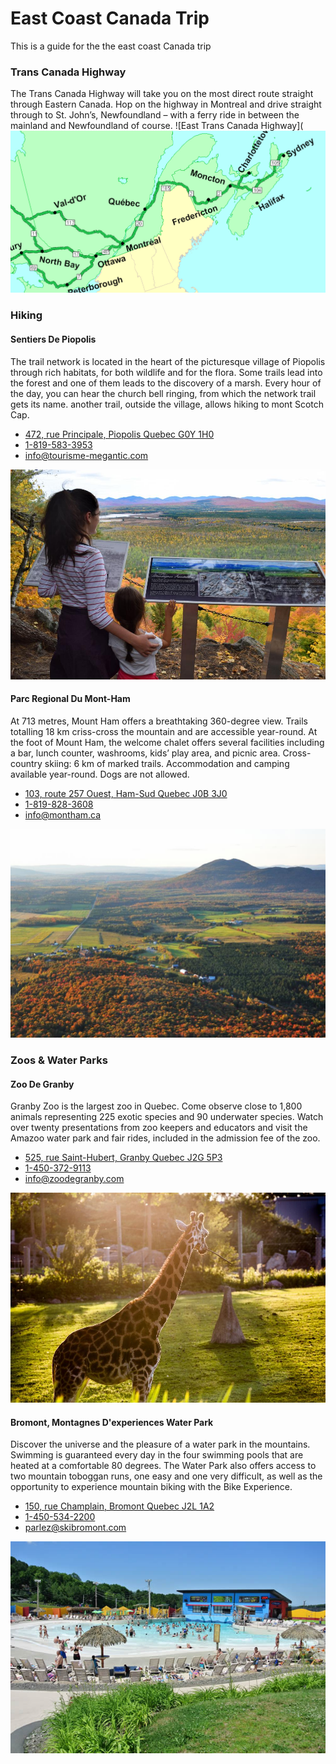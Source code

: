 
# East Coast Canada Trip
This is a guide for the  the east coast Canada trip

### Trans Canada Highway
The Trans Canada Highway will take you on the most direct route straight through Eastern Canada. Hop on the highway in Montreal and drive straight through to St. John’s, Newfoundland – with a ferry ride in between the mainland and Newfoundland of course.
![East Trans Canada Highway](![east-trans-canada-highway.png](https://github.com/brocktaban/website/blob/trip/trip/canada/east-coast/images/east-trans-canada-highway.png?raw=true)

### Hiking
#### Sentiers De Piopolis
The trail network is located in the heart of the picturesque village of Piopolis through rich habitats, for both wildlife and for the flora. Some trails lead into the forest and one of them leads to the discovery of a marsh. Every hour of the day, you can hear the church bell ringing, from which the network trail gets its name. another trail, outside the village, allows hiking to mont Scotch Cap.

- [472, rue Principale, Piopolis Quebec G0Y 1H0](https://goo.gl/maps/jF2cVPZ5TVzHyiCi9)
- [1-819-583-3953](tel:+18195833953)
- [info@tourisme-megantic.com](mailto:info@tourisme-megantic.com)

![Sentiers De Piopolis](https://github.com/brocktaban/website/blob/trip/trip/canada/east-coast/images/sentiers-de-piopolis.png?raw=true)

#### Parc Regional Du Mont-Ham
At 713 metres, Mount Ham offers a breathtaking 360-degree view. Trails totalling 18 km criss-cross the mountain and are accessible year-round. At the foot of Mount Ham, the welcome chalet offers several facilities including a bar, lunch counter, washrooms, kids’ play area, and picnic area. Cross-country skiing: 6 km of marked trails. Accommodation and camping available year-round. Dogs are not allowed.

- [103, route 257 Ouest, Ham-Sud Quebec J0B 3J0](https://goo.gl/maps/iVZ5KacbwWd6BYZ8A)
- [1-819-828-3608](tel:+18198283608)
- [info@montham.ca](mailto:info@montham.ca)

![Sentiers De Piopolis](https://github.com/brocktaban/website/blob/trip/trip/canada/east-coast/images/parc-regional-du-mont-ham.png?raw=true)

### Zoos & Water Parks
#### Zoo De Granby
Granby Zoo is the largest zoo in Quebec. Come observe close to 1,800 animals representing 225 exotic species and 90 underwater species. Watch over twenty presentations from zoo keepers and educators and visit the Amazoo water park and fair rides, included in the admission fee of the zoo.

- [525, rue Saint-Hubert, Granby Quebec J2G 5P3](https://goo.gl/maps/yCZNWR56DBEEKLdQA)
- [1-450-372-9113](tel:+14503729113)
- [info@zoodegranby.com](mailto:info@zoodegranby.com)

![Sentiers De Piopolis](https://github.com/brocktaban/website/blob/trip/trip/canada/east-coast/images/zoo-de-granby.png?raw=true)

#### Bromont, Montagnes D'experiences Water Park
Discover the universe and the pleasure of a water park in the mountains. Swimming is guaranteed every day in the four swimming pools that are heated at a comfortable 80 degrees. The Water Park also offers access to two mountain toboggan runs, one easy and one very difficult, as well as the opportunity to experience mountain biking with the Bike Experience.

- [150, rue Champlain, Bromont Quebec J2L 1A2](https://goo.gl/maps/7ZHdKqPbNR2ZfTjF6)
- [1-450-534-2200](tel:+14505342200)
- [parlez@skibromont.com](mailto:parlez@skibromont.com)

![Sentiers De Piopolis](https://github.com/brocktaban/website/blob/trip/trip/canada/east-coast/images/bromont-montagnes-d-experiences-water-park.png?raw=true)